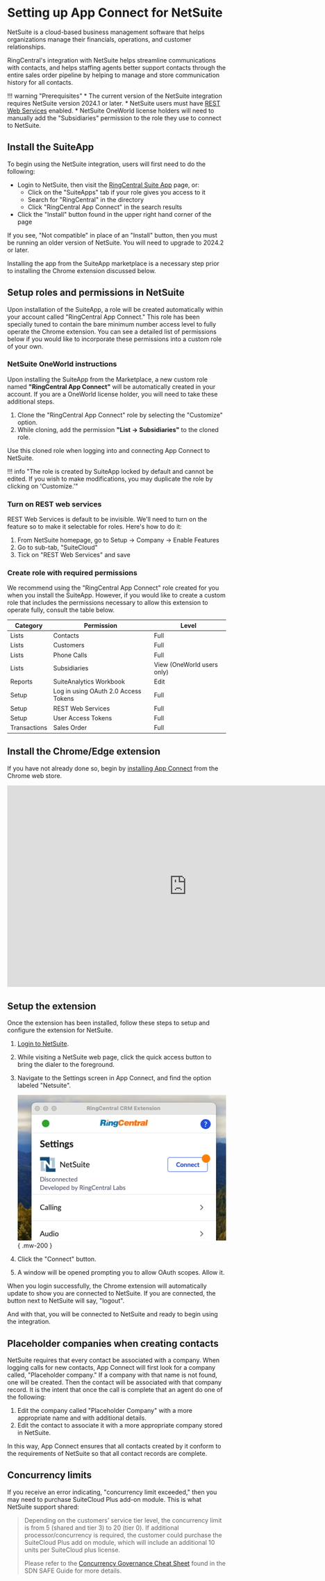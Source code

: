 # Setting up App Connect for NetSuite

NetSuite is a cloud-based business management software that helps organizations manage their financials, operations, and customer relationships.

RingCentral's integration with NetSuite helps streamline communications with contacts, and helps staffing agents better support contacts through the entire sales order pipeline by helping to manage and store communication history for all contacts. 

!!! warning "Prerequisites"
    * The current version of the NetSuite integration requires NetSuite version 2024.1 or later. 
    * NetSuite users must have [REST Web Services](https://docs.oracle.com/en/cloud/saas/netsuite/ns-online-help/section_1544787084.html#Related-Topics) enabled. 
	* NetSuite OneWorld license holders will need to manually add the "Subsidiaries" permission to the role they use to connect to NetSuite. 

## Install the SuiteApp

To begin using the NetSuite integration, users will first need to do the following:

* Login to NetSuite, then visit the [RingCentral Suite App](https://www.suiteapp.com/RingCentral-Unified-CRM-Extension) page, or:
  * Click on the "SuiteApps" tab if your role gives you access to it
  * Search for "RingCentral" in the directory
  * Click "RingCentral App Connect" in the search results
* Click the "Install" button found in the upper right hand corner of the page

If you see, "Not compatible" in place of an "Install" button, then you must be running an older version of NetSuite. You will need to upgrade to 2024.2 or later. 

Installing the app from the SuiteApp marketplace is a necessary step prior to installing the Chrome extension discussed below. 

## Setup roles and permissions in NetSuite

Upon installation of the SuiteApp, a role will be created automatically within your account called "RingCentral App Connect." This role has been specially tuned to contain the bare minimum number access level to fully operate the Chrome extension. You can see a detailed list of permissions below if you would like to incorporate these permissions into a custom role of your own. 

### NetSuite OneWorld instructions

Upon installing the SuiteApp from the Marketplace, a new custom role named **"RingCentral App Connect"** will be automatically created in your account. If you are a OneWorld license holder, you will need to take these additional steps.

1. Clone the "RingCentral App Connect" role by selecting the "Customize" option.
2. While cloning, add the permission **"List -> Subsidiaries"** to the cloned role.

Use this cloned role when logging into and connecting App Connect to NetSuite.

!!! info "The role is created by SuiteApp locked by default and cannot be edited. If you wish to make modifications, you may duplicate the role by clicking on 'Customize.'"

### Turn on REST web services

REST Web Services is default to be invisible. We'll need to turn on the feature so to make it selectable for roles. Here's how to do it:

1. From NetSuite homepage, go to Setup -> Company -> Enable Features
2. Go to sub-tab, "SuiteCloud"
3. Tick on "REST Web Services" and save

### Create role with required permissions

We recommend using the "RingCentral App Connect" role created for you when you install the SuiteApp. However, if you would like to create a custom role that includes the permissions necessary to allow this extension to operate fully, consult the table below. 

| Category     | Permission                           | Level                       |
| ------------ | ------------------------------------ | -----                       |
| Lists        | Contacts                             | Full                        |
| Lists        | Customers                            | Full                        |
| Lists        | Phone Calls                          | Full                        |
| Lists        | Subsidiaries                         | View  (OneWorld users only) |
| Reports      | SuiteAnalytics Workbook              | Edit                        |
| Setup        | Log in using OAuth 2.0 Access Tokens | Full                        |
| Setup        | REST Web Services                    | Full                        |
| Setup        | User Access Tokens                   | Full                        |
| Transactions | Sales Order                          | Full                        |

## Install the Chrome/Edge extension

If you have not already done so, begin by [installing App Connect](../getting-started.md) from the Chrome web store. 

<iframe width="825" height="464" src="https://www.youtube.com/embed/yo4Q1Vj-sH4" title="App Connect for NetSuite - quick start" frameborder="0" allow="accelerometer; autoplay; clipboard-write; encrypted-media; gyroscope; picture-in-picture; web-share" allowfullscreen></iframe>

## Setup the extension

Once the extension has been installed, follow these steps to setup and configure the extension for NetSuite. 

1. [Login to NetSuite](https://system.netsuite.com/pages/customerlogin.jsp).

2. While visiting a NetSuite web page, click the quick access button to bring the dialer to the foreground. 

3. Navigate to the Settings screen in App Connect, and find the option labeled "Netsuite".

    ![Connect to NetSuite](../img/netsuite-connect.png){ .mw-200 }

4. Click the "Connect" button. 

5. A window will be opened prompting you to allow OAuth scopes. Allow it.

When you login successfully, the Chrome extension will automatically update to show you are connected to NetSuite. If you are connected, the button next to NetSuite will say, "logout".

And with that, you will be connected to NetSuite and ready to begin using the integration. 

## Placeholder companies when creating contacts

NetSuite requires that every contact be associated with a company. When logging calls for new contacts, App Connect will first look for a company called, "Placeholder company." If a company with that name is not found, one will be created. Then the contact will be associated with that company record. It is the intent that once the call is complete that an agent do one of the following:

1. Edit the company called "Placeholder Company" with a more appropriate name and with additional details.
2. Edit the contact to associate it with a more appropriate company stored in NetSuite. 

In this way, App Connect ensures that all contacts created by it conform to the requirements of NetSuite so that all contact records are complete. 

## Concurrency limits

If you receive an error indicating, "concurrency limit exceeded," then you may need to purchase SuiteCloud Plus add-on module. This is what NetSuite support shared:

> Depending on the customers’ service tier level, the concurrency limit is from 5 (shared and tier 3) to 20 (tier 0).
If additional processor/concurrency is required, the customer could purchase the SuiteCloud Plus add on module, which will include an additional 10 units per SuiteCloud plus license.
> 
> Please refer to the [Concurrency Governance Cheat Sheet](https://nlcorp.app.netsuite.com/core/media/media.nl?id=127925362&c=NLCORP&h=8742ad8b887aa6881f85&_xt=.pdf) found in the SDN SAFE Guide for more details.
